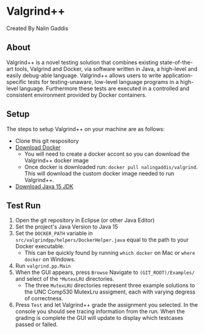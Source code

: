 # Valgrind++

Created By Nalin Gaddis

## About

Valgrind++ is a novel testing solution that combines existing state-of-the-art tools, Valgrind and Docker, via software written in Java, a high-level and easily debug-able language. Valgrind++ allows users to write application-specific tests for testing-unaware, low-level language programs in a high-level language. Furthermore these tests are executed in a controlled and consistent environment provided by Docker containers. 

## Setup

The steps to setup Valgrind++ on your machine are as follows:

* Clone this git respository
* [Download Docker](https://docs.docker.com/get-docker/)
    * You will need to create a docker accont so you can download the Valgrind++ docker image
    * Once docker is downloaded run: `docker pull nalingaddis/valgrind`. This will download the custom docker image needed to run Valgrind++.
* [Download Java 15 JDK](https://www.oracle.com/java/technologies/javase/jdk15-archive-downloads.html)

## Test Run

1. Open the git repository in Eclipse (or other Java Editor)
2. Set the project's Java Version to Java 15
3. Set the `DOCKER_PATH` variable in `src/valgrindpp/helpers/DockerHelper.java` equal to the path to your Docker executable.
    * This can be quickly found by running `which docker` on Mac or `where docker` on Windows.
4. Run `valgrind.pp.Main`
5. When the GUI appears, press `Browse` Navigate to `(GIT_ROOT)/Examples/` and select of the `*MutexLRU` directories.
    * The three `MutexLRU` directories represent three example solutions to the UNC Comp530 MutexLru assigment, each with varying degress of correctness.
6. Press `Test` and let Valgrind++ grade the assignment you selected. In the console you should see tracing information from the run. When the grading is complete the GUI will update to display which testcases passed or failed.